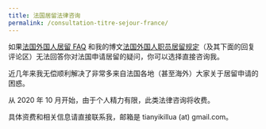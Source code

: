 ```yaml
---
title: 法国居留法律咨询
permalink: /consultation-titre-sejour-france/
---
```


如果[法国外国人居留 FAQ](/sejour-etranger-france) 和我的博文[法国外国人职员居留规定](/2018/03/25/carte-de-sejour-salarie)（及其下面的回复评论区）无法回答你对法国申请居留的疑问，你可以选择直接咨询我。

近几年来我无偿顺利解决了非常多来自法国各地（甚至海外）大家关于居留申请的困惑。

从 2020 年 10 月开始，由于个人精力有限，此类法律咨询将收费。

具体资费和相关信息请直接联系我，邮箱是 tianyikillua (at) gmail.com。
